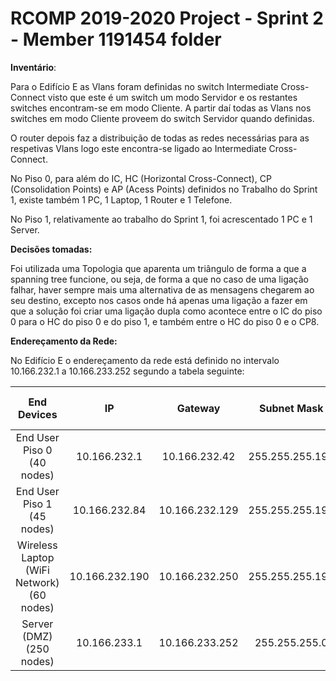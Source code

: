 RCOMP 2019-2020 Project - Sprint 2 - Member 1191454 folder
===========================================
**Inventário**:

Para o Edifício E as Vlans foram definidas no switch Intermediate Cross-Connect visto que este é um switch um modo Servidor e os restantes switches encontram-se em modo Cliente. A partir daí todas as Vlans nos switches em modo Cliente proveem do switch Servidor quando definidas.

O router depois faz a distribuição de todas as redes necessárias para as respetivas Vlans logo este encontra-se ligado ao Intermediate Cross-Connect.

No Piso 0, para além do IC, HC (Horizontal Cross-Connect), CP (Consolidation Points) e AP (Acess Points) definidos no Trabalho do Sprint 1, existe também 1 PC, 1 Laptop, 1 Router e 1 Telefone.

No Piso 1, relativamente ao trabalho do Sprint 1, foi acrescentado 1 PC e 1 Server.



**Decisões tomadas:**

Foi utilizada uma Topologia que aparenta um triângulo de forma a que a spanning tree funcione, ou seja, de forma a que no caso de uma ligação falhar, haver sempre mais uma alternativa de as mensagens chegarem ao seu destino, excepto nos casos onde há apenas uma ligação a fazer em que a solução foi criar uma ligação dupla como acontece entre o IC do piso 0 para o HC do piso 0 e do piso 1, e também entre o HC do piso 0 e o CP8.



**Endereçamento da Rede:**

No Edifício E o endereçamento da rede está definido no intervalo 10.166.232.1 a 10.166.233.252 segundo a tabela seguinte:

|                End Devices                |       IP       |    Gateway     |   Subnet Mask   | Prefixo da Rede |        Vlan         |
| :---------------------------------------: | :------------: | :------------: | :-------------: | :-------------: | :-----------------: |
|        End User Piso 0 (40 nodes)         |  10.166.232.1  | 10.166.232.42  | 255.255.255.192 |       /26       | 350 (E_ground_floor)|
|        End User Piso 1 (45 nodes)         | 10.166.232.84  | 10.166.232.129 | 255.255.255.192 |       /26       | 351 (E_floor_one)   |
| Wireless Laptop (WiFi Network) (60 nodes) | 10.166.232.190 | 10.166.232.250 | 255.255.255.192 |       /26       | 352 (E_wifi)        |
|         Server (DMZ) (250 nodes)          |  10.166.233.1  | 10.166.233.252 |  255.255.255.0  |       /24       | 353 (E_DMZ)         |
